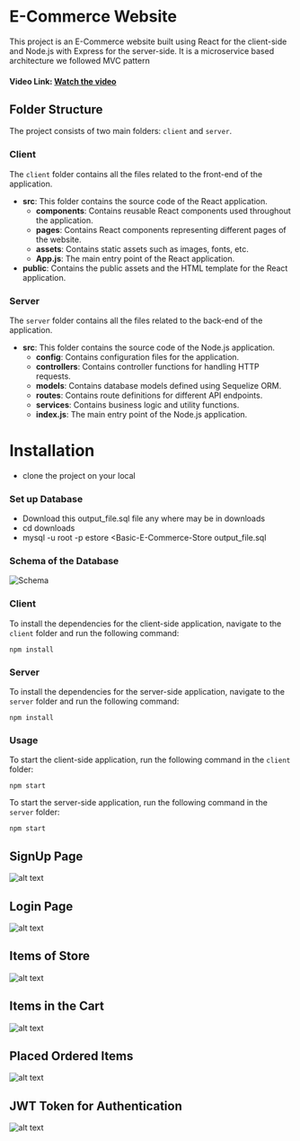 # E-Commerce Website

This project is an E-Commerce website built using React for the client-side and Node.js with Express for the server-side. It is a microservice based architecture we followed MVC pattern

#### Video Link: [Watch the video](https://www.loom.com/share/d88a4db4eae745079022a5ecf210c784?sid=7a66c6c0-c4eb-46cc-b9d4-1c118bd20b69)

## Folder Structure

The project consists of two main folders: `client` and `server`.

### Client

The `client` folder contains all the files related to the front-end of the application.

- **src**: This folder contains the source code of the React application.
  - **components**: Contains reusable React components used throughout the application.
  - **pages**: Contains React components representing different pages of the website.
  - **assets**: Contains static assets such as images, fonts, etc.
  - **App.js**: The main entry point of the React application.
- **public**: Contains the public assets and the HTML template for the React application.

### Server

The `server` folder contains all the files related to the back-end of the application.

- **src**: This folder contains the source code of the Node.js application.
  - **config**: Contains configuration files for the application.
  - **controllers**: Contains controller functions for handling HTTP requests.
  - **models**: Contains database models defined using Sequelize ORM.
  - **routes**: Contains route definitions for different API endpoints.
  - **services**: Contains business logic and utility functions.
  - **index.js**: The main entry point of the Node.js application.

# Installation

- clone the project on your local

### Set up Database

- Download this output_file.sql file any where may be in downloads
- cd downloads
- mysql -u root -p estore <Basic-E-Commerce-Store output_file.sql

### Schema of the Database

![Schema](assets/Whole%20Schema%20EStore.png)

### Client

To install the dependencies for the client-side application, navigate to the `client` folder and run the following command:

```
npm install
```

### Server

To install the dependencies for the server-side application, navigate to the `server` folder and run the following command:

```
npm install
```

### Usage

To start the client-side application, run the following command in the `client` folder:

```
npm start
```

To start the server-side application, run the following command in the `server` folder:

```
npm start
```

## SignUp Page

![alt text](assets/signup.png)

## Login Page

![alt text](assets/LogIn%20Page.png)

## Items of Store

![alt text](assets/Items%20List.png)

## Items in the Cart

![alt text](assets/CartItems.png)

## Placed Ordered Items

![alt text](assets/Placed%20ordered.png)

## JWT Token for Authentication

![alt text](assets/Tokencart.png)

